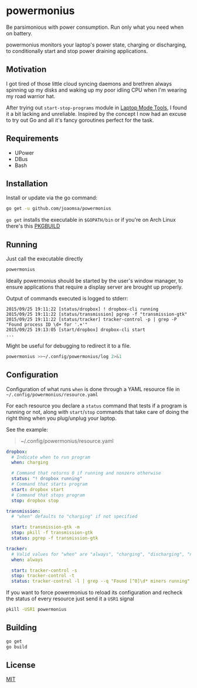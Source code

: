 # powermonius

Be parsimonious with power consumption. Run only what you need when on battery.

powermonius monitors your laptop's power state, charging or discharging, to conditionally start and stop power draining applications.

## Motivation

I got tired of those little cloud syncing daemons and brethren always spinning up my disks and waking up my poor idling CPU when I'm wearing my road warrior hat.

After trying out `start-stop-programs` module in [Laptop Mode Tools][lmt], I found it a bit lacking and unreliable. Inspired by the concept I now had an excuse to try out Go and all it's fancy goroutines perfect for the task.

## Requirements

+   UPower
+   DBus
+   Bash

## Installation

Install or update via the go command:

```bash
go get -u github.com/joaomsa/powermonius
```

`go get` installs the executable in `$GOPATH/bin` or if you're on Arch Linux there's this [PKGBUILD][pkgbuild]

## Running

Just call the executable directly

```bash
powermonius
```

Ideally powermonius should be started by the user's window manager, to ensure applications that require a display server are brought up properly.

Output of commands executed is logged to stderr:

```
2015/09/25 19:11:22 [status/dropbox] ! dropbox-cli running
2015/09/25 19:11:22 [status/transmission] pgrep -f "transmission-gtk"
2015/09/25 19:11:22 [status/tracker] tracker-control -p | grep -P "Found process ID \d+ for '.+'"
2015/09/25 19:13:05 [start/dropbox] dropbox-cli start
...
```

Might be useful for debugging to redirect it to a file.

```bash
powermonius >>~/.config/powermonius/log 2>&1
```

## Configuration

Configuration of what runs `when` is done through a YAML resource file in `~/.config/powermonius/resource.yaml`

For each resource you declare a `status` command that tests if a program is running or not, along with `start`/`stop` commands that take care of doing the right thing when you plug/unplug your laptop.

See the example:

> ~/.config/powermonius/resource.yaml

```yaml
dropbox:
  # Indicate when to run program
  when: charging

  # Command that returns 0 if running and nonzero otherwise
  status: "! dropbox running"
  # Command that starts program
  start: dropbox start
  # Command that stops program
  stop: dropbox stop

transmission:
  # "when" defaults to "charging" if not specified

  start: transmission-gtk -m
  stop: pkill -f transmission-gtk
  status: pgrep -f transmission-gtk

tracker:
  # Valid values for "when" are "always", "charging", "discharging", "never"
  when: always

  start: tracker-control -s
  stop: tracker-control -t
  status: tracker-control -l | grep --q "Found [^0]\d* miners running"
```

If you want to force powermonius to reload its configuration and recheck the status of every resource just send it a `USR1` signal

```bash
pkill -USR1 powermonius
```

## Building

```bash
go get
go build
```

## License

[MIT](./LICENSE)

[lmt]: http://samwel.tk/laptop_mode/
[pkgbuild]: https://aur.archlinux.org/packages/powermonius-git/
